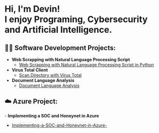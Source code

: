 <h1>Hi, I'm Devin! <br/>I enjoy Programing, Cybersecurity and Artificial Intelligence.

<h2>👨‍💻 Software Development Projects:</h2>

- <b>Web Scrapping with Natural Language Processing Script</b>
  - [Web Scrapping with Natural Language Processing Script in Python](https://github.com/devintechpadawan/Web-Scraping-and-Language-Processing)
- <b>Virus Total Client</b>
  - [Scan Directory with Virus Total](https://github.com/devintechpadawan/Scan-directory-with-Virus-Total-/tree/main)
- <b>Document Language Analysis</b>
  - [Document Language Analysis](https://github.com/devintechpadawan/DocumentAnalysis)


<h2>☁️ Azure Project:</h2>
- <b>Implementing a SOC and Honeynet in Azure</b>
  
  - [Implementing-a-SOC-and-Honeynet-in-Azure-](https://github.com/devintechpadawan/Implementing-a-SOC-and-Honeynet-in-Azure-/blob/main/README.md)




[linkedin]: www.linkedin.com/in/devin-taylor-004ab75b
<!--

Here are some ideas to get you started:

- 🔭 I’m currently working on ...
- 🌱 I’m currently learning ...
- 👯 I’m looking to collaborate on ...
- 🤔 I’m looking for help with ...
- 💬 Ask me about ...
- 📫 How to reach me: ...
- 😄 Pronouns: ...
- ⚡ Fun fact: ...
-->
